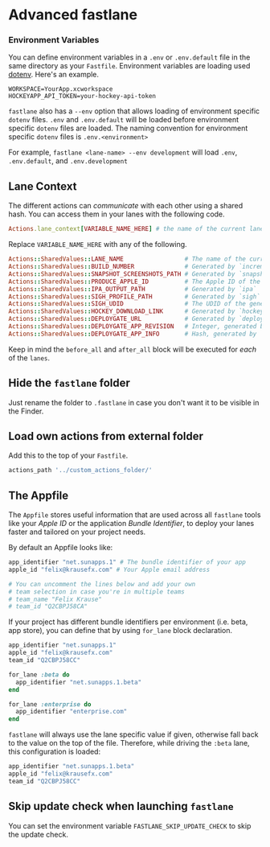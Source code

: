 # Advanced fastlane

### Environment Variables
You can define environment variables in a `.env` or `.env.default` file in the same directory as your `Fastfile`. Environment variables are loading used [dotenv](https://github.com/bkeepers/dotenv). Here's an example.

```
WORKSPACE=YourApp.xcworkspace
HOCKEYAPP_API_TOKEN=your-hockey-api-token
```

`fastlane` also has a `--env` option that allows loading of environment specific `dotenv` files. `.env` and `.env.default` will be loaded before environment specific `dotenv` files are loaded. The naming convention for environment specific `dotenv` files is `.env.<environment>`

For example, `fastlane <lane-name> --env development` will load `.env`, `.env.default`, and `.env.development`

## Lane Context

The different actions can *communicate* with each other using a shared hash. You can access them in your lanes with the following code.

```ruby
Actions.lane_context[VARIABLE_NAME_HERE] # the name of the current lane
```

Replace `VARIABLE_NAME_HERE` with any of the following.

```ruby
Actions::SharedValues::LANE_NAME                 # The name of the current lane
Actions::SharedValues::BUILD_NUMBER              # Generated by `increment_build_number`
Actions::SharedValues::SNAPSHOT_SCREENSHOTS_PATH # Generated by `snapshot`
Actions::SharedValues::PRODUCE_APPLE_ID          # The Apple ID of the newly created app
Actions::SharedValues::IPA_OUTPUT_PATH           # Generated by `ipa`
Actions::SharedValues::SIGH_PROFILE_PATH         # Generated by `sigh`
Actions::SharedValues::SIGH_UDID                 # The UDID of the generated provisioning profile
Actions::SharedValues::HOCKEY_DOWNLOAD_LINK      # Generated by `hockey`
Actions::SharedValues::DEPLOYGATE_URL            # Generated by `deploygate`
Actions::SharedValues::DEPLOYGATE_APP_REVISION   # Integer, generated by `deploygate`
Actions::SharedValues::DEPLOYGATE_APP_INFO       # Hash, generated by `deploygate`
````

Keep in mind the ```before_all``` and ```after_all``` block will be executed for _each_ of the ```lanes```.

## Hide the `fastlane` folder

Just rename the folder to `.fastlane` in case you don't want it to be visible in the Finder.

## Load own actions from external folder

Add this to the top of your `Fastfile`.

```ruby
actions_path '../custom_actions_folder/'
```

## The Appfile

The `Appfile` stores useful information that are used across all `fastlane` tools like your *Apple ID* or the application *Bundle Identifier*, to deploy your lanes faster and tailored on your project needs. 

By default an Appfile looks like:

```ruby
app_identifier "net.sunapps.1" # The bundle identifier of your app
apple_id "felix@krausefx.com" # Your Apple email address

# You can uncomment the lines below and add your own 
# team selection in case you're in multiple teams
# team_name "Felix Krause"
# team_id "Q2CBPJ58CA"
```

If your project has different bundle identifiers per environment (i.e. beta, app store), you can define that by using `for_lane` block declaration. 

```ruby
app_identifier "net.sunapps.1"
apple_id "felix@krausefx.com"
team_id "Q2CBPJ58CC"

for_lane :beta do
  app_identifier "net.sunapps.1.beta"
end

for_lane :enterprise do
  app_identifier "enterprise.com"
end
```

`fastlane` will always use the lane specific value if given, otherwise fall back to the value on the top of the file. Therefore, while driving the `:beta` lane, this configuration is loaded:

```ruby
app_identifier "net.sunapps.1.beta"
apple_id "felix@krausefx.com"
team_id "Q2CBPJ58CC"
```

## Skip update check when launching `fastlane`

You can set the environment variable `FASTLANE_SKIP_UPDATE_CHECK` to skip the update check.
